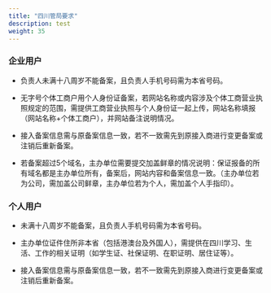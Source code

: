```yaml
---
title: "四川管局要求"
description: test
weight: 35
---
```




### 企业用户

- 负责人未满十八周岁不能备案，且负责人手机号码需为本省号码。

- 无字号个体工商户用个人身份证备案，若网站名称或内容涉及个体工商营业执照规定的范围，需提供工商营业执照与个人身份证一起上传，网站名称填报（网站名称+个体工商户），并网站备注说明情况。

- 接入备案信息需与原备案信息一致，若不一致需先到原接入商进行变更备案或注销后重新备案。

- 若备案超过5个域名，主办单位需要提交加盖鲜章的情况说明：保证报备的所有域名都是主办单位所有，备案后，网站内容和备案信息一致。（主办单位若为公司，需加盖公司鲜章，主办单位若为个人，需加盖个人手指印）。


### 个人用户

- 未满十八周岁不能备案，且负责人手机号码需为本省号码。

- 主办单位证件住所非本省（包括港澳台及外国人），需提供在四川学习、生活、工作的相关证明（如学生证、社保证明、在职证明、居住证等）。

- 接入备案信息需与原备案信息一致，若不一致需先到原接入商进行变更备案或注销后重新备案。